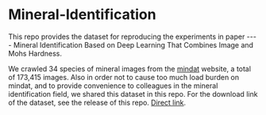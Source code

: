 # Mineral-Identification

This repo provides the dataset for reproducing the experiments in paper ---- Mineral Identification Based on Deep Learning That Combines Image and Mohs Hardness.

We crawled 34 species of mineral images from the [mindat](https://www.mindat.org) website, a total of 173,415 images. Also in order not to cause too much load burden on mindat, and to provide convenience to colleagues in the mineral identification field, we shared this dataset in this repo. For the download link of the dataset, see the release of this repo. [Direct link](https://github.com/treeAndRiver/Mineral-Identification/releases/tag/34minerals-dataset).
